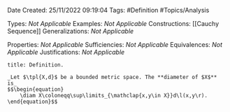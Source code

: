 <div class="topSpace"></div>

Date Created: 25/11/2022 09:19:04
Tags: #Definition #Topics/Analysis

Types: _Not Applicable_
Examples: _Not Applicable_
Constructions: [[Cauchy Sequence]]
Generalizations: _Not Applicable_

Properties: _Not Applicable_
Sufficiencies: _Not Applicable_
Equivalences: _Not Applicable_
Justifications: _Not Applicable_

``` ad-Definition
title: Definition.

_Let $\tpl{X,d}$ be a bounded metric space. The **diameter of $X$** is_
$$\begin{equation}
    \diam X\coloneqq\sup\limits_{\mathclap{x,y\in X}}d\l(x,y\r).
\end{equation}$$

```
